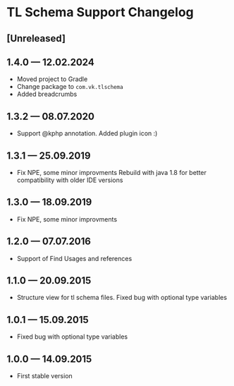 # TL Schema Support Changelog

## [Unreleased]

## 1.4.0 — 12.02.2024

- Moved project to Gradle
- Change package to `com.vk.tlschema`
- Added breadcrumbs

## 1.3.2 — 08.07.2020

- Support @kphp annotation. Added plugin icon :)

## 1.3.1 — 25.09.2019

- Fix NPE, some minor improvments Rebuild with java 1.8 for better compatibility with older IDE versions

## 1.3.0 — 18.09.2019

- Fix NPE, some minor improvments

## 1.2.0 — 07.07.2016

- Support of Find Usages and references

## 1.1.0 — 20.09.2015

- Structure view for tl schema files. Fixed bug with optional type variables

## 1.0.1 — 15.09.2015

- Fixed bug with optional type variables

## 1.0.0 — 14.09.2015

- First stable version
